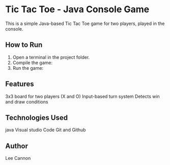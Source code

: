 # Tic Tac Toe - Java Console Game
This is a simple Java-based Tic Tac Toe game for two players, played in the console.
## How to Run
1. Open a terminal in the project folder.
2. Compile the game:
3. Run the game:
## Features
3x3 board for two players (X and O)
Input-based turn system
Detects win and draw conditions
## Technologies Used
java
Visual studio Code
Git and Github
## Author
Lee Cannon
